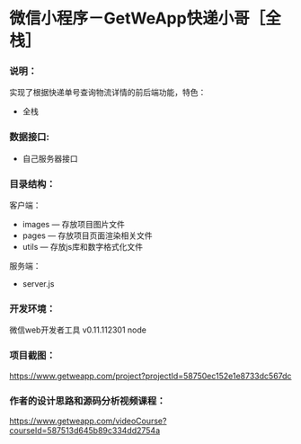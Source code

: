 # 微信小程序－GetWeApp快递小哥［全栈］

### 说明：

实现了根据快递单号查询物流详情的前后端功能，特色：
- 全栈

### 数据接口:

- 自己服务器接口

### 目录结构：

客户端：
- images — 存放项目图片文件
- pages — 存放项目页面渲染相关文件
- utils — 存放js库和数字格式化文件

服务端：
- server.js

### 开发环境：

微信web开发者工具 v0.11.112301
node

### 项目截图：

https://www.getweapp.com/project?projectId=58750ec152e1e8733dc567dc

### 作者的设计思路和源码分析视频课程：

https://www.getweapp.com/videoCourse?courseId=587513d645b89c334dd2754a
